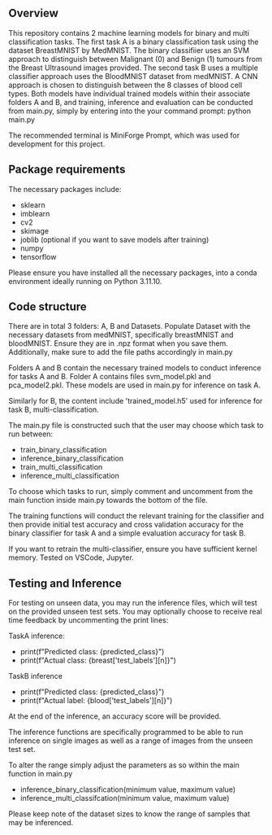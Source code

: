 ## Overview

This repository contains 2 machine learning models for binary and multi classification tasks. The first task A is a binary classification task using the dataset BreastMNIST by MedMNIST.
The binary classifiier uses an SVM approach to distinguish between Malignant (0) and Benign (1) tumours from the Breast Ultrasound images provided.
The second task B uses a multiple classifier approach uses the BloodMNIST dataset from medMNIST. A CNN approach is chosen to distinguish between the 8 classes of blood cell types.
Both models have individual trained models within their associate folders A and B, and training, inference and evaluation can be conducted from main.py, simply by entering into the your command
prompt: python main.py

The recommended terminal is MiniForge Prompt, which was used for development for this project.

## Package requirements

The necessary packages include:
- sklearn
- imblearn
- cv2
- skimage
- joblib (optional if you want to save models after training)
- numpy
- tensorflow

Please ensure you have installed all the necessary packages, into a conda environment ideally running on Python 3.11.10.

## Code structure

There are in total 3 folders: A, B and Datasets. Populate Dataset with the necessary datasets from medMNIST, specifically breastMNIST and bloodMNIST. Ensure they are in .npz format when you save them. Additionally, make sure to add the file paths accordingly in main.py

Folders A and B contain the necessary trained models to conduct inference for tasks A and B. Folder A contains files svm_model.pkl and pca_model2.pkl. These models are used in main.py for inference on task A.

Similarly for B, the content include 'trained_model.h5' used for inference for task B, multi-classification.

The main.py file is constructed such that the user may choose which task to run between:
- train_binary_classification
- inference_binary_classification
- train_multi_classification
- inference_multi_classification

To choose which tasks to run, simply comment and uncomment from the main function inside main.py towards the bottom of the file.

The training functions will conduct the relevant training for the classifier and then provide initial test accuracy and cross validation accuracy for the binary classifier for task A and a simple evaluation accuracy for task B.

If you want to retrain the multi-classifier, ensure you have sufficient kernel memory. Tested on VSCode, Jupyter.

## Testing and Inference

For testing on unseen data, you may run the inference files, which will test on the provided unseen test sets. You may optionally choose to
receive real time feedback by uncommenting the print lines:

TaskA inference:
- print(f"Predicted class: {predicted_class}")
- print(f"Actual class: {breast['test_labels'][n]}")

TaskB inference
- print(f"Predicted class: {predicted_class}")
- print(f"Actual label: {blood['test_labels'][n]}")

At the end of the inference, an accuracy score will be provided.

The inference functions are specifically programmed to be able to run inference on single images as well as a range of images from
the unseen test set.

To alter the range simply adjust the parameters as so within the main function in main.py
- inference_binary_classification(minimum value, maximum value)
- inference_multi_classifcation(minimum value, maximum value)

Please keep note of the dataset sizes to know the range of samples that may be inferenced.